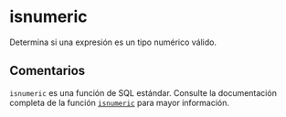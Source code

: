 ﻿---
SidebarGroup: "index-conversion-functions"
Autogenerated: true
---

# isnumeric

Determina si una expresión es un tipo numérico válido.

## Comentarios 

`isnumeric` es una función de SQL estándar. Consulte la documentación completa de la función [`isnumeric`](https://learn.microsoft.com/es-es/sql/t-sql/functions/isnumeric-transact-sql) para mayor información.
